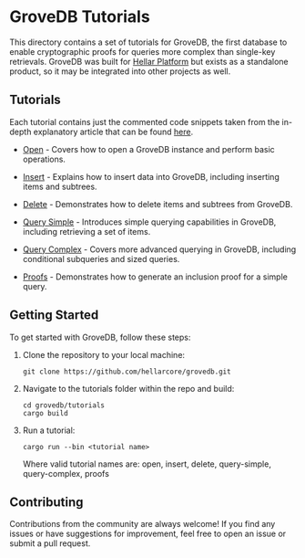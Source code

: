 # GroveDB Tutorials

This directory contains a set of tutorials for GroveDB, the first database to
enable cryptographic proofs for queries more complex than single-key retrievals.
GroveDB was built for [Hellar Platform](https://www.hellar.io/platform/) but exists
as a standalone product, so it may be integrated into other projects as well.

## Tutorials

Each tutorial contains just the commented code snippets taken from the in-depth
explanatory article that can be found
[here](https://www.grovedb.org/tutorials.html).

- [Open](src/bin/open.rs) - Covers how to open a GroveDB instance and
  perform basic operations.

- [Insert](src/bin/insert.rs) - Explains how to insert data into
  GroveDB, including inserting items and subtrees.

- [Delete](src/bin/delete.rs) - Demonstrates how to delete items and
  subtrees from GroveDB.

- [Query Simple](src/bin/query-simple.rs) - Introduces simple querying
  capabilities in GroveDB, including retrieving a set of items.

- [Query Complex](src/bin/query-complex.rs) - Covers more advanced
  querying in GroveDB, including conditional subqueries and sized queries.

- [Proofs](src/bin/proofs.rs) - Demonstrates how to generate an
  inclusion proof for a simple query.

## Getting Started

To get started with GroveDB, follow these steps:

1. Clone the repository to your local machine:

   ```shell
   git clone https://github.com/hellarcore/grovedb.git
   ```

2. Navigate to the tutorials folder within the repo and build:

   ```shell
   cd grovedb/tutorials
   cargo build
   ```

3. Run a tutorial:

   ```shell
   cargo run --bin <tutorial name>
   ```

   Where valid tutorial names are: open, insert, delete, query-simple,
   query-complex, proofs

## Contributing

Contributions from the community are always welcome! If you find any issues or
have suggestions for improvement, feel free to open an issue or submit a pull
request.

